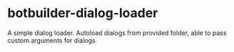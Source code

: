 # botbuilder-dialog-loader
A simple dialog loader. Autoload dialogs from provided folder, able to pass custom arguments for dialogs
